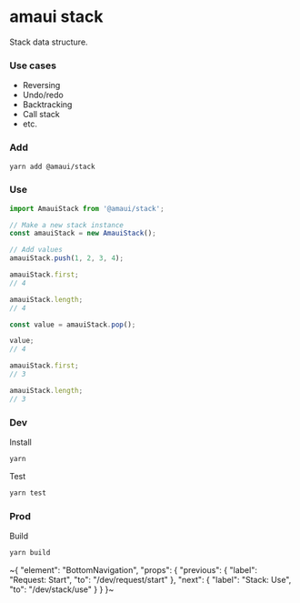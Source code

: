 
# amaui stack

Stack data structure.

### Use cases
- Reversing
- Undo/redo
- Backtracking
- Call stack
- etc.

### Add

```sh
yarn add @amaui/stack
```

### Use

```ts
import AmauiStack from '@amaui/stack';

// Make a new stack instance
const amauiStack = new AmauiStack();

// Add values
amauiStack.push(1, 2, 3, 4);

amauiStack.first;
// 4

amauiStack.length;
// 4

const value = amauiStack.pop();

value;
// 4

amauiStack.first;
// 3

amauiStack.length;
// 3
```

### Dev

Install

```sh
yarn
```

Test

```sh
yarn test
```

### Prod

Build

```sh
yarn build
```

~{
  "element": "BottomNavigation",
  "props": {
    "previous": {
      "label": "Request: Start",
      "to": "/dev/request/start"
    },
    "next": {
      "label": "Stack: Use",
      "to": "/dev/stack/use"
    }
  }
}~
